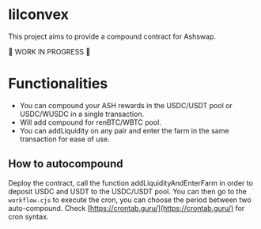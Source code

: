 # lilconvex

This project aims to provide a compound contract for Ashswap.

:construction: WORK IN PROGRESS :construction:

# Functionalities

- You can compound your ASH rewards in the USDC/USDT pool or USDC/WUSDC in a single transaction.
- Will add compound for renBTC/WBTC pool.
- You can addLiquidity on any pair and enter the farm in the same transaction for ease of use.

## How to autocompound

Deploy the contract, call the function addLiquidityAndEnterFarm in order to deposit USDC and USDT to the USDC/USDT pool.
You can then go to the `workflow.cjs` to execute the cron, you can choose the period between two auto-compound.
Check [https://crontab.guru/](https://crontab.guru/) for cron syntax.

